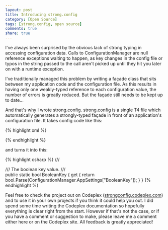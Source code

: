 ```yaml
---
layout: post
title: Introducing strong.config
category: [Open Source]
tags: [strong.config, open source]
comments: true
share: true
---
```

I've always been surprised by the obvious lack of strong typing in accessing configuration data. Calls to ConfigurationManager are null reference exceptions waiting to happen, as key changes in the config file or typos in the string passed to the call aren't picked up until they hit you later on with a runtime exception.

I've traditionally managed this problem by writing a façade class that sits between my application code and the configuration file. As this results in having only one weakly-typed reference to each configuration value, the number of errors is greatly reduced. But the façade still needs to be kept up to date...

And that's why I wrote strong.config. strong.config is a single T4 file which automatically generates a strongly-typed façade in front of an application's configuration file. It takes config code like this:

{% highlight xml %}
<!-- The boolean key value. -->
<add key="BooleanKey" value="true"/>
{% endhighlight %}

and turns it into this:

{% highlight csharp %}
/// <summary>
/// The boolean key value.
/// </summary>
public static bool BooleanKey
{
    get { return bool.Parse(ConfigurationManager.AppSettings["BooleanKey"]); }
}
{% endhighlight %}

Feel free to check the project out on Codeplex ([strongconfig.codeplex.com](https://strongconfig.codeplex.com/)) and to use it in your own projects if you think it could help you out. I did spend some time writing the Codeplex documentation so hopefully everything is clear right from the start. However if that's not the case, or if you have a comment or suggestion to make, please leave me a comment either here or on the Codeplex site. All feedback is greatly appreciated!

